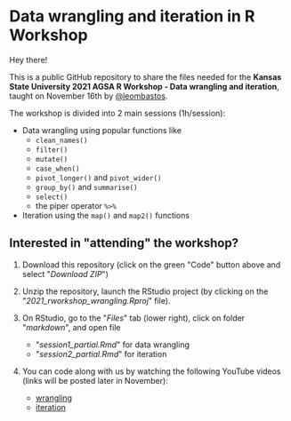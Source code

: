 # Data wrangling and iteration in R Workshop  

Hey there!  

This is a public GitHub repository to share the files needed for the **Kansas State University 2021 AGSA R Workshop - Data wrangling and iteration**, taught on November 16th by [@leombastos](https://github.com/leombastos).

The workshop is divided into 2 main sessions (1h/session):  
- Data wrangling using popular functions like
    - `clean_names()`  
    - `filter()`  
    - `mutate()`  
    - `case_when()`  
    - `pivot_longer()` and `pivot_wider()`  
    - `group_by()` and `summarise()`  
    - `select()`  
    - the piper operator `%>%`  
- Iteration using the `map()` and `map2()` functions  

## **Interested in "attending" the workshop?**  

1. Download this repository (click on the green "Code" button above and select "*Download ZIP*")  

2. Unzip the repository, launch the RStudio project (by clicking on the "*2021_rworkshop_wrangling.Rproj*" file).  

3. On RStudio, go to the "*Files*" tab (lower right), click on folder "*markdown*", and open file 
    - "*session1_partial.Rmd*" for data wrangling  
    - "*session2_partial.Rmd*" for iteration   

4. You can code along with us by watching the following YouTube videos (links will be posted later in November):  
   - [wrangling]()  
   - [iteration]()  

